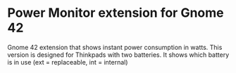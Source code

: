 # Power Monitor extension for Gnome 42

Gnome 42 extension that shows instant power consumption in watts. 
This version is designed for Thinkpads with two batteries. It shows which battery is in use (ext = replaceable, int = internal)

